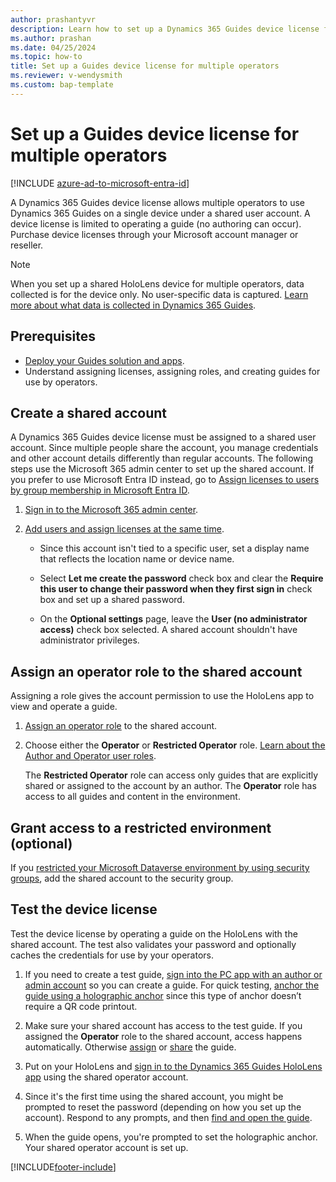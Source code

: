 ```yaml
---
author: prashantyvr
description: Learn how to set up a Dynamics 365 Guides device license for multiple operators on a single HoloLens device.
ms.author: prashan
ms.date: 04/25/2024
ms.topic: how-to
title: Set up a Guides device license for multiple operators
ms.reviewer: v-wendysmith
ms.custom: bap-template
---
```


# Set up a Guides device license for multiple operators

[!INCLUDE [azure-ad-to-microsoft-entra-id](../includes/azure-ad-to-microsoft-entra-id.md)]

A Dynamics 365 Guides device license allows multiple operators to use Dynamics 365 Guides on a single device under a shared user account. A device license is limited to operating a guide (no authoring can occur). Purchase device licenses through your Microsoft account manager or reseller.

> [!NOTE]
> When you set up a shared HoloLens device for multiple operators, data collected is for the device only. No user-specific data is captured. [Learn more about what data is collected in Dynamics 365 Guides](analytics-data-collected.md).

## Prerequisites

- [Deploy your Guides solution and apps](setup.md).
- Understand assigning licenses, assigning roles, and creating guides for use by operators.

## Create a shared account

A Dynamics 365 Guides device license must be assigned to a shared user account. Since multiple people share the account, you manage credentials and other account details differently than regular accounts. The following steps use the Microsoft 365 admin center to set up the shared account. If you prefer to use Microsoft Entra ID instead, go to [Assign licenses to users by group membership in Microsoft Entra ID](/entra/identity/users/licensing-groups-assign).

1. [Sign in to the Microsoft 365 admin center](https://admin.microsoft.com/AdminPortal/Home).

1. [Add users and assign licenses at the same time](/microsoft-365/admin/add-users/add-users).

   - Since this account isn't tied to a specific user, set a display name that reflects the location name or device name.

   - Select **Let me create the password** check box and clear the **Require this user to change their password when they first sign in** check box and set up a shared password.

   - On the **Optional settings** page, leave the **User (no administrator access)** check box selected. A shared account shouldn't have administrator privileges.

## Assign an operator role to the shared account

Assigning a role gives the account permission to use the HoloLens app to view and operate a guide.

1. [Assign an operator role](assign-role.md#assign-roles-to-a-user) to the shared account.

1. Choose either the **Operator** or **Restricted Operator** role. [Learn about the Author and Operator user roles](admin-role-types.md).

   The **Restricted Operator** role can access only guides that are explicitly shared or assigned to the account by an author. The **Operator** role has access to all guides and content in the environment.

## Grant access to a restricted environment (optional)

If you [restricted your Microsoft Dataverse environment by using security groups](admin-security.md), add the shared account to the security group.

## Test the device license

Test the device license by operating a guide on the HoloLens with the shared account. The test also validates your password and optionally caches the credentials for use by your operators.

1. If you need to create a test guide, [sign into the PC app with an author or admin account](install-sign-in-pc-app.md#sign-in-to-the-app) so you can create a guide. For quick testing, [anchor the guide using a holographic anchor](pc-app-anchor-holographic.md) since this type of anchor doesn’t require a QR code printout.

1. Make sure your shared account has access to the test guide. If you assigned the **Operator** role to the shared account, access happens automatically. Otherwise [assign](admin-access-assign.md) or [share](admin-access-teams.md) the guide.

1. Put on your HoloLens and [sign in to the Dynamics 365 Guides HoloLens app](hololens-app-install-sign-in.md) using the shared operator account.

1. Since it's the first time using the shared account, you might be prompted to reset the password (depending on how you set up the account). Respond to any prompts, and then [find and open the guide](find-guide.md).

1. When the guide opens, you're prompted to set the holographic anchor. Your shared operator account is set up.

[!INCLUDE[footer-include](../includes/footer-banner.md)]
